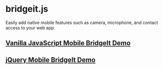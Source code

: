 bridgeit.js
===========

Easily add native mobile features such as camera, microphone, and contact access to your web app.

## [Vanilla JavaScript Mobile BridgeIt Demo](http://bridgeit.github.io/demo-vanilla/ "Easily add native mobile features to your web app...")

## [jQuery Mobile BridgeIt Demo](http://bridgeit.github.io/demo-jqm/ "Easily add native mobile features to your web app...")
